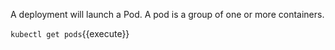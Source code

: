 A deployment will launch a Pod. A pod is a group of one or more containers.

`kubectl get pods`{{execute}} 
